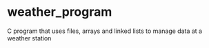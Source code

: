 # weather_program
C program that uses files, arrays and linked lists to manage data at a weather station
